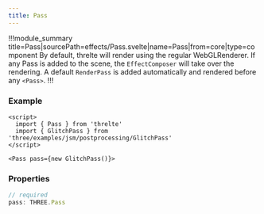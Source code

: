 ```yaml
---
title: Pass
---
```


!!!module_summary title=Pass|sourcePath=effects/Pass.svelte|name=Pass|from=core|type=component
By default, threlte will render using the regular WebGLRenderer. If any Pass is added to the scene, the `EffectComposer` will take over the rendering. A default `RenderPass` is added automatically and rendered before any `<Pass>`.
!!!

### Example

```svelte
<script>
  import { Pass } from 'threlte'
  import { GlitchPass } from 'three/examples/jsm/postprocessing/GlitchPass'
</script>

<Pass pass={new GlitchPass()}>
```

### Properties

```ts
// required
pass: THREE.Pass
```
